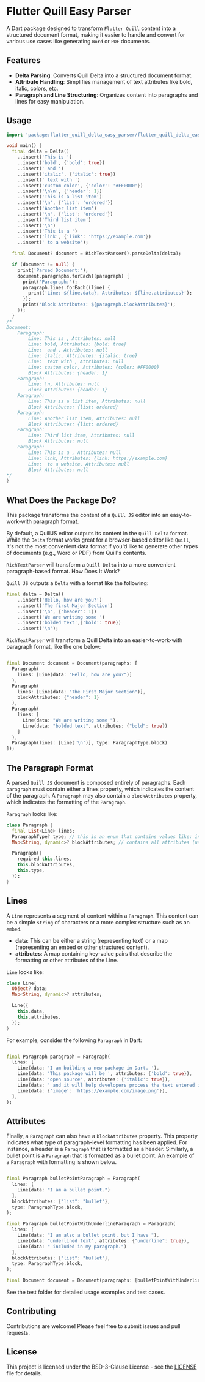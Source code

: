 # Flutter Quill Easy Parser

A Dart package designed to transform `Flutter Quill` content into a structured document format, making it easier to handle and convert for various use cases like generating `Word` or `PDF` documents.

## Features

- **Delta Parsing**: Converts Quill Delta into a structured document format.
- **Attribute Handling**: Simplifies management of text attributes like bold, italic, colors, etc.
- **Paragraph and Line Structuring**: Organizes content into paragraphs and lines for easy manipulation.

## Usage

```dart
import 'package:flutter_quill_delta_easy_parser/flutter_quill_delta_easy_parser.dart';

void main() {
  final delta = Delta()
    ..insert('This is ')
    ..insert('bold', {'bold': true})
    ..insert(' and ')
    ..insert('italic', {'italic': true})
    ..insert(' text with ')
    ..insert('custom color', {'color': '#FF0000'})
    ..insert('\n\n', {'header': 1})
    ..insert('This is a list item')
    ..insert('\n', {'list': 'ordered'})
    ..insert('Another list item')
    ..insert('\n', {'list': 'ordered'})
    ..insert('Third list item')
    ..insert('\n')
    ..insert('This is a ')
    ..insert('link', {'link': 'https://example.com'})
    ..insert(' to a website');

  final Document? document = RichTextParser().parseDelta(delta);

  if (document != null) {
    print('Parsed Document:');
    document.paragraphs.forEach((paragraph) {
      print('Paragraph:');
      paragraph.lines.forEach((line) {
        print('Line: ${line.data}, Attributes: ${line.attributes}');
      });
      print('Block Attributes: ${paragraph.blockAttributes}');
    });
  }
/*
Document:
    Paragraph:
        Line: This is , Attributes: null
        Line: bold, Attributes: {bold: true}
        Line:  and , Attributes: null
        Line: italic, Attributes: {italic: true}
        Line:  text with , Attributes: null
        Line: custom color, Attributes: {color: #FF0000}
        Block Attributes: {header: 1}
    Paragraph:
        Line: \n, Attributes: null
        Block Attributes: {header: 1}
    Paragraph:
        Line: This is a list item, Attributes: null
        Block Attributes: {list: ordered}
    Paragraph:
        Line: Another list item, Attributes: null
        Block Attributes: {list: ordered}
    Paragraph:
        Line: Third list item, Attributes: null
        Block Attributes: null
    Paragraph:
        Line: This is a , Attributes: null
        Line: link, Attributes: {link: https://example.com}
        Line:  to a website, Attributes: null
        Block Attributes: null
*/
}
```

## What Does the Package Do?

This package transforms the content of a `Quill JS` editor into an easy-to-work-with paragraph format.

By default, a QuillJS editor outputs its content in the `Quill Delta` format. While the `Delta` format works great for a browser-based editor like `Quill`, it's not the most convenient data format if you'd like to generate other types of documents (e.g., Word or PDF) from Quill's contents.

`RichTextParser` will transform a `Quill Delta` into a more convenient paragraph-based format.
How Does It Work?

`Quill JS` outputs a `Delta` with a format like the following:

```dart
final delta = Delta()
    ..insert('Hello, how are you?')
    ..insert('The first Major Section')
    ..insert('\n', {'header': 1})
    ..insert('We are writing some ')
    ..insert('bolded text',{'bold': true})
    ..insert('\n');
```

`RichTextParser` will transform a Quill Delta into an easier-to-work-with paragraph format, like the one below:

```dart

final Document document = Document(paragraphs: [
  Paragraph(
    lines: [Line(data: "Hello, how are you?")]
  ),
  Paragraph(
    lines: [Line(data: "The First Major Section")],
    blockAttributes: {"header": 1}
  ),
  Paragraph(
    lines: [
      Line(data: "We are writing some "),
      Line(data: "bolded text", attributes: {"bold": true})
    ]
  ),
  Paragraph(lines: [Line('\n')], type: ParagraphType.block)
]);
```

## The Paragraph Format

A parsed `Quill JS` document is composed entirely of paragraphs. Each `paragraph` must contain either a lines property, which indicates the content of the paragraph. A `Paragraph` may also contain a `blockAttributes` property, which indicates the formatting of the `Paragraph`.

`Paragraph` looks like:

```dart
class Paragraph {
  final List<Line> lines;
  ParagraphType? type; // this is an enum that contains values like: inline, block and embed
  Map<String, dynamic>? blockAttributes; // contains all attributes (usually block attributes like "heaeder") that will be applied to whole lines

  Paragraph({
    required this.lines,
    this.blockAttributes,
    this.type,
  });
}
```

## Lines

A `Line` represents a segment of content within a `Paragraph`. This content can be a simple `string` of characters or a more complex structure such as an `embed`.

- **data**: This can be either a string (representing text) or a map (representing an embed or other structured content).
- **attributes**: A map containing key-value pairs that describe the formatting or other attributes of the Line.

`Line` looks like:

```dart
class Line{
  Object? data;
  Map<String, dynamic>? attributes;

  Line({
    this.data,
    this.attributes,
  });
}
```

For example, consider the following `Paragraph` in Dart:

```dart

final Paragraph paragraph = Paragraph(
  lines: [
    Line(data: 'I am building a new package in Dart. '),
    Line(data: 'This package will be ', attributes: {'bold': true}),
    Line(data: 'open source', attributes: {'italic': true}),
    Line(data: ' and it will help developers process the text entered into a QuillJS editor.'),
    Line(data: {'image': 'https://example.com/image.png'}),
  ],
);
```

## Attributes

Finally, a `Paragraph` can also have a `blockAttributes` property. This property indicates what type of paragraph-level formatting has been applied. For instance, a header is a `Paragraph` that is formatted as a header. Similarly, a bullet point is a `Paragraph` that is formatted as a bullet point. An example of a `Paragraph` with formatting is shown below.

```dart

final Paragraph bulletPointParagraph = Paragraph(
  lines: [
    Line(data: "I am a bullet point.")
  ],
  blockAttributes: {"list": "bullet"},
  type: ParagraphType.block,
);

final Paragraph bulletPointWithUnderlineParagraph = Paragraph(
  lines: [
    Line(data: "I am also a bullet point, but I have "),
    Line(data: "underlined text", attributes: {"underline": true}),
    Line(data: " included in my paragraph.")
  ],
  blockAttributes: {"list": "bullet"},
  type: ParagraphType.block,
);

final Document document = Document(paragraphs: [bulletPointWithUnderlineParagraph, bulletPointParagraph]);
```

See the test folder for detailed usage examples and test cases.

## Contributing

Contributions are welcome! Please feel free to submit issues and pull requests.

## License

This project is licensed under the BSD-3-Clause License - see the [LICENSE](https://github.com/CatHood0/flutter_quill_delta_easy_parser/blob/Main/LICENSE) file for details.
